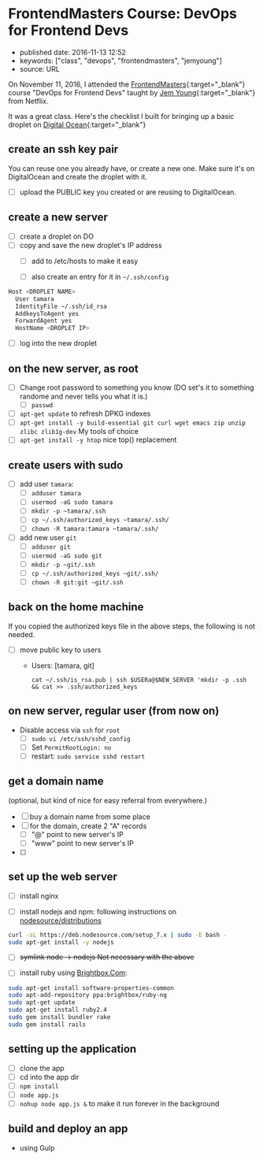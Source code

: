 # FrontendMasters Course: DevOps for Frontend Devs

- published date: 2016-11-13 12:52
- keywords: ["class", "devops", "frontendmasters", "jemyoung"]
- source: URL



On November 11, 2016, I attended
the [FrontendMasters](https://frontendmasters.com){:target="_blank"}
course "DevOps for Frontend Devs" taught
by [Jem Young](https://jemyoung.com/about/){:target="_blank"} from
Netflix.

It was a great class. Here's the checklist I built for bringing up a
basic droplet on [Digital Ocean](https://digitalocean.com){:target="_blank"}

## create an ssh key pair

You can reuse one you already have, or create a new one. Make sure
it's on DigitalOcean and create the droplet with it.

-   [ ] upload the PUBLIC key you created or are reusing to
    DigitalOcean.

## create a new server

-   [ ] create a droplet on DO
-   [ ] copy and save the new droplet's IP address
    -   [ ] add to /etc/hosts to make it easy
    -   [ ] also create an entry for it in `~/.ssh/config`


```bash
Host <DROPLET NAME>
  User tamara
  IdentityFile ~/.ssh/id_rsa
  AddkeysToAgent yes
  ForwardAgent yes
  HostName <DROPLET IP>
```


-   [ ] log into the new droplet

## on the new server, as root

-   [ ] Change root password to something you know (DO set's it to
    something randome and never tells you what it is.)
    -   [ ] `passwd`
-   [ ] `apt-get update` to refresh DPKG indexes
-   [ ] `apt-get install -y build-essential git curl wget emacs zip unzip zlibc zlib1g-dev` My
    tools of choice
-   [ ] `apt-get install -y htop` nice top() replacement

## create users with sudo

-   [ ] add user `tamara`:
    -   [ ] `adduser tamara`
    -   [ ] `usermod -aG sudo tamara`
    -   [ ] `mkdir -p ~tamara/.ssh`
    -   [ ] `cp ~/.ssh/authorized_keys ~tamara/.ssh/`
    -   [ ] `chown -R tamara:tamara ~tamara/.ssh/`

-   [ ] add new user `git`
    -   [ ] `adduser git`
    -   [ ] `usermod -aG sudo git`
    -   [ ] `mkdir -p ~git/.ssh`
    -   [ ] `cp ~/.ssh/authorized_keys ~git/.ssh/`
    -   [ ] `chown -R git:git ~git/.ssh`

## back on the home machine

If you copied the authorized keys file in the above steps, the
following is not needed.

-   [ ] move public key to users
    -   Users: [tamara, git]

            cat ~/.ssh/is_rsa.pub | ssh $USERa@$NEW_SERVER 'mkdir -p .ssh && cat >> .ssh/authorized_keys

## on new server, regular user (from now on)

-   Disable access via `ssh` for `root`
    -   [ ] `sudo vi /etc/ssh/sshd_config`
    -   [ ] Set `PermitRootLogin: no`
    -   [ ] restart: `sudo service sshd restart`

## get a domain name

(optional, but kind of nice for easy referral
from everywhere.)

-   [ ] buy a domain name from some place
-   [ ] for the domain, create 2 "A" records
    -   [ ] "@" point to new server's IP
    -   [ ] "www" point to new server's IP
-   [ ]

## set up the web server

-   [ ] install nginx
-   [ ] install nodejs and npm: following instructions
    on
    [nodesource/distributions](https://github.com/nodesource/distributions#installation-instructions)


```bash
curl -sL https://deb.nodesource.com/setup_7.x | sudo -E bash -
sudo apt-get install -y nodejs
```


-   [ ] <del>symlink node -> nodejs<del> Not necessary with the above

-   [ ] install ruby
    using
    [Brightbox.Com](https://www.brightbox.com/docs/ruby/ubuntu/#adding-the-repository):


```bash
sudo apt-get install software-properties-common
sudo apt-add-repository ppa:brightbox/ruby-ng
sudo apt-get update
sudo apt-get install ruby2.4
sudo gem install bundler rake
sudo gem install rails
```


## setting up the application

-   [ ] clone the app
-   [ ] cd into the app dir
-   [ ] `npm install`
-   [ ] `node app.js`
-   [ ] `nohup node app.js &` to make it run forever in the background

## build and deploy an app

-   using Gulp
